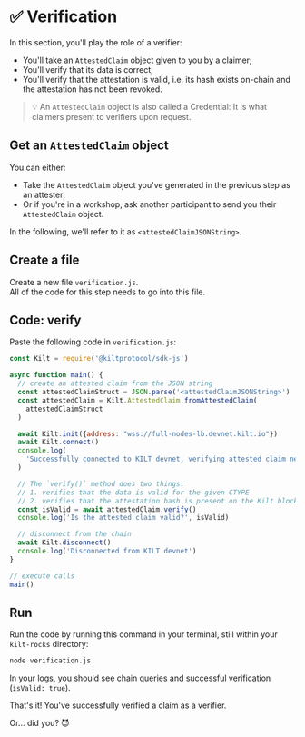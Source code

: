 # ✅ Verification

In this section, you'll play the role of a <span class="label-role verifier">verifier</span>:

- You'll take an `AttestedClaim` object given to you by a <span class="label-role claimer">claimer</span>;
- You'll verify that its data is correct;
- You'll verify that the attestation is valid, i.e. its hash exists on-chain and the attestation has not been revoked.

> 💡 An `AttestedClaim` object is also called a Credential: It is what <span class="label-role claimer">claimers</span> present to <span class="label-role verifier">verifiers</span> upon request.

## Get an `AttestedClaim` object

You can either:

- Take the `AttestedClaim` object you've generated in the previous step as an <span class="label-role attester">attester</span>;
- Or if you're in a workshop, ask another participant to send you their `AttestedClaim` object.

In the following, we'll refer to it as `<attestedClaimJSONString>`.

## Create a file

Create a new file `verification.js`.  
All of the code for this step needs to go into this file.

## Code: verify

Paste the following code in `verification.js`:

<!-- copy and paste verifyClaim_example from 5_verification.ts -->

```javascript
const Kilt = require('@kiltprotocol/sdk-js')

async function main() {
  // create an attested claim from the JSON string
  const attestedClaimStruct = JSON.parse('<attestedClaimJSONString>')
  const attestedClaim = Kilt.AttestedClaim.fromAttestedClaim(
    attestedClaimStruct
  )

  await Kilt.init({address: "wss://full-nodes-lb.devnet.kilt.io"})
  await Kilt.connect()
  console.log(
    'Successfully connected to KILT devnet, verifying attested claim next...'
  )

  // The `verify()` method does two things:
  // 1. verifies that the data is valid for the given CTYPE
  // 2. verifies that the attestation hash is present on the Kilt blockchain and that the attestation has not been revoked
  const isValid = await attestedClaim.verify()
  console.log('Is the attested claim valid?', isValid)

  // disconnect from the chain
  await Kilt.disconnect()
  console.log('Disconnected from KILT devnet')
}

// execute calls
main()
```

## Run

Run the code by running this command in your terminal, still within your `kilt-rocks` directory:

```bash
node verification.js
```

In your logs, you should see chain queries and successful verification (`isValid: true`).

That's it!
You've successfully verified a claim as a <span class="label-role verifier">verifier</span>.

Or... did you? 😈
